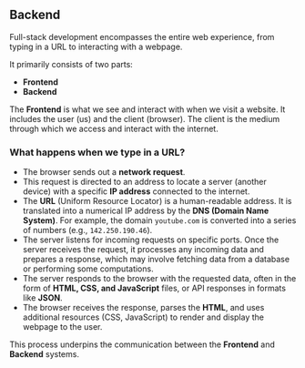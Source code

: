 ## Backend

Full-stack development encompasses the entire web experience, from typing in a URL to interacting with a webpage.

It primarily consists of two parts:

- **Frontend**
- **Backend**

The **Frontend** is what we see and interact with when we visit a website. It includes the user (us) and the client (browser). The client is the medium through which we access and interact with the internet.

### What happens when we type in a URL?

- The browser sends out a **network request**.
- This request is directed to an address to locate a server (another device) with a specific **IP address** connected to the internet.
- The **URL** (Uniform Resource Locator) is a human-readable address. It is translated into a numerical IP address by the **DNS (Domain Name System)**. For example, the domain `youtube.com` is converted into a series of numbers (e.g., `142.250.190.46`).
- The server listens for incoming requests on specific ports. Once the server receives the request, it processes any incoming data and prepares a response, which may involve fetching data from a database or performing some computations.
- The server responds to the browser with the requested data, often in the form of **HTML, CSS, and JavaScript** files, or API responses in formats like **JSON**.
- The browser receives the response, parses the **HTML**, and uses additional resources (CSS, JavaScript) to render and display the webpage to the user.

This process underpins the communication between the **Frontend** and **Backend** systems.
